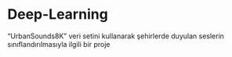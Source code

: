 # Deep-Learning
“UrbanSounds8K” veri setini kullanarak şehirlerde duyulan seslerin sınıflandırılmasıyla ilgili bir proje
